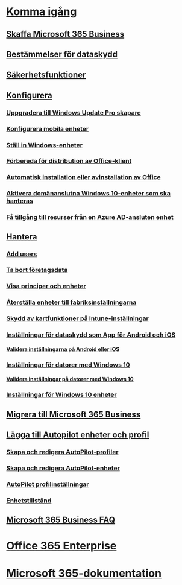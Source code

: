 # [Komma igång](microsoft-365-business-overview.md)
## [Skaffa Microsoft 365 Business](get-microsoft-365-business.md)
## [Bestämmelser för dataskydd](pre-requisites-for-data-protection.md)
## [Säkerhetsfunktioner](security-features.md)
## [Konfigurera](set-up.md)
### [Uppgradera till Windows Update Pro skapare](upgrade-to-windows-pro-creators-update.md)
### [Konfigurera mobila enheter](set-up-mobile-devices.md)
### [Ställ in Windows-enheter](set-up-windows-devices.md)
### [Förbereda för distribution av Office-klient](prepare-for-office-client-deployment.md)
### [Automatisk installation eller avinstallation av Office](auto-install-or-uninstall-office.md)
### [Aktivera domänanslutna Windows 10-enheter som ska hanteras](manage-windows-devices.md)
### [Få tillgång till resurser från en Azure AD-ansluten enhet](access-resources.md)
## [Hantera](manage.md)
### [Add users](add-users-m365b.md)
### [Ta bort företagsdata](remove-company-data.md)
### [Visa principer och enheter](view-policies-and-devices.md)
### [Återställa enheter till fabriksinställningarna](reset-devices-to-factory-settings.md)
### [Skydd av kartfunktioner på Intune-inställningar](map-protection-features-to-intune-settings.md)
### [Inställningar för dataskydd som App för Android och iOS](app-protection-settings-for-android-and-ios.md)
#### [Validera inställningarna på Android eller iOS](validate-settings-on-android-or-ios.md)
### [Inställningar för datorer med Windows 10](protection-settings-for-windows-10-pcs.md)
#### [Validera inställningar på datorer med Windows 10](validate-settings-on-windows-10-pcs.md)
### [Inställningar för Windows 10 enheter](protection-settings-for-windows-10-devices.md)
## [Migrera till Microsoft 365 Business](migrate-to-microsoft-365-business.md)
## [Lägga till Autopilot enheter och profil](add-autopilot-devices-and-profile.md)
### [Skapa och redigera AutoPilot-profiler](create-and-edit-autopilot-profiles.md)
### [Skapa och redigera AutoPilot-enheter](create-and-edit-autopilot-devices.md)
### [AutoPilot profilinställningar](autopilot-profile-settings.md)
### [Enhetstillstånd](device-states.md)
## [Microsoft 365 Business FAQ](support/microsoft-365-business-faqs.md)
# [Office 365 Enterprise](https://docs.microsoft.com/office365/enterprise)
# [Microsoft 365-dokumentation](https://docs.microsoft.com/microsoft-365)
